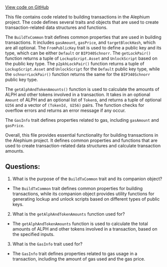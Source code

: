 [View code on GitHub](https://github.com/alephium/alephium/api/src/main/scala/org/alephium/api/model/BuildTxCommon.scala)

This file contains code related to building transactions in the Alephium project. The code defines several traits and objects that are used to create transaction-related data structures and functions.

The `BuildTxCommon` trait defines common properties that are used in building transactions. It includes `gasAmount`, `gasPrice`, and `targetBlockHash`, which are all optional. The `FromPublicKey` trait is used to define a public key and its type, which can be either `Default` or `BIP340Schnorr`. The `getLockPair()` function returns a tuple of `LockupScript.Asset` and `UnlockScript` based on the public key type. The `p2pkhLockPair()` function returns a tuple of `LockupScript.Asset` and `UnlockScript` for the `Default` public key type, while the `schnorrLockPair()` function returns the same for the `BIP340Schnorr` public key type.

The `getAlphAndTokenAmounts()` function is used to calculate the amounts of ALPH and other tokens involved in a transaction. It takes in an optional `Amount` of ALPH and an optional list of `Token`s, and returns a tuple of optional `U256` and a vector of `(TokenId, U256)` pairs. The function checks for overflow errors and returns an error message if any occur.

The `GasInfo` trait defines properties related to gas, including `gasAmount` and `gasPrice`.

Overall, this file provides essential functionality for building transactions in the Alephium project. It defines common properties and functions that are used to create transaction-related data structures and calculate transaction amounts.
## Questions: 
 1. What is the purpose of the `BuildTxCommon` trait and its companion object?
- The `BuildTxCommon` trait defines common properties for building transactions, while its companion object provides utility functions for generating lockup and unlock scripts based on different types of public keys.

2. What is the `getAlphAndTokenAmounts` function used for?
- The `getAlphAndTokenAmounts` function is used to calculate the total amounts of ALPH and other tokens involved in a transaction, based on the specified inputs.

3. What is the `GasInfo` trait used for?
- The `GasInfo` trait defines properties related to gas usage in a transaction, including the amount of gas used and the gas price.